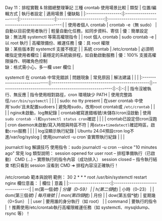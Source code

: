 Day 11：排程實戰 & 除錯總整理筆記
三種 crontab 使用場景比較
|        類型        |      位置/編輯方式     |     執行者設定    |         適用場景         |                         優缺點                         |
|:------------------:|:----------------------:|:-----------------:|:------------------------:|:------------------------------------------------------:|
| 使用者個人 crontab | crontab -e（無 sudo）  | 自動以目前使用者執行 | 輕量自動化任務，如同步資料、寄信 | 優：簡單設定<br>缺：無法用 systemctl 等需高權限指令 |
| root 個人 crontab  | sudo crontab -e        | 以 root 執行       | 高權限備份、維運任務      | 優：具 root 權限<br>缺：某些版本對 systemctl 支援不穩定 |
| 系統 crontab       | /etc/crontab           | 必須明確指定使用者欄位 | 最穩定的系統級排程，如自動啟動服務 | 優：100% 支援高權限操作、明確角色控制<br>缺：格式需小心，多一欄 user 欄位 |


systemctl 在 crontab 中常見錯誤
|            問題現象           |                       常見原因                     |                          解法建議                         |   |   |
|:-----------------------------:|:--------------------------------------------------:|:---------------------------------------------------------:|:-:|:-:|
|      指令沒被執行、無反應     |     指令使用相對路徑，cron   環境缺少 PATH         |     使用完整路徑`/usr/bin/systemctl`                      |   |   |
|      sudo: no tty present     |     在user crontab 中使用'sudo'且未配置sudoers     |     避免用sudo，改用root crontab或 `/etc/crontab`         |   |   |
|     nginx未啟動，log無紀錄    |     crontab被寫進錯帳號/未儲存/cron沒啟動          |     使用`sudo crontab -l`和`systemctl status cron`確認    |   |   |
|      crontab已設定但cron沒跑  |     cron daemon未啟動/寫入時間與時區不符           |     用`date`+`timedatectl`確認時區，啟動`cron`服務        |   |   |
|        log沒顯示執行紀錄      |     Ubuntu 24.04預設cron log不進/var/log/syslog    |     使用journalctl -u cron`查實際執行紀錄                 |   |   |

journalctl log 解讀技巧
使用指令：sudo journalctl -u cron --since "10 minutes ago"
常見 log 類型說明：
session opened for user root – 排程準備執行（已啟動）
CMD (...) – 實際執行的指令內容（成功排入）
session closed – 指令執行結束
❗️若只看到 session 沒看到 CMD ➜ 排程內容沒正確執行！

/etc/crontab 範本與說明
範例：
30 2 * * * root /usr/bin/systemctl restart nginx
欄位意義：
|          欄位         |                 意義               |
|:---------------------:|:----------------------------------:|
|      m(第一個*號)     |             分鐘（0–59）           |
|      h(第二個*號)     |             小時（0–23）           |
|     dom(第三個*號)    |               每月幾號             |
|     mon(第四個*號)    |                 月份               |
|     dow(第五個*號)    |           星期幾（0=Sun）          |
|          user         |     要用誰的身分執行（如 root）    |
|         command       |             要執行的指令           |
！推薦使用/etc/crontab執行高權限維運任務（如 systemctl、mysqldump、rsync 等）！
